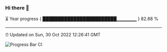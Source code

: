 ### Hi there 👋

⏳ Year progress { ████████████████████████▁▁▁▁▁▁ } 82.88 %

---

⏰ Updated on Sun, 30 Oct 2022 12:26:41 GMT

![Progress Bar CI](https://github.com/liununu/liununu/workflows/Progress%20Bar%20CI/badge.svg)
